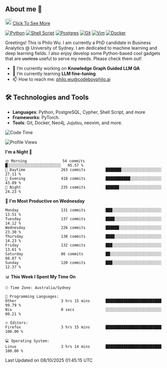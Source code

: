 ## About me 🤗

<a href="#"><img src="https://media.giphy.com/media/hvRJCLFzcasrR4ia7z/giphy.gif" width="20px" height="20px"></a> [Click To See More](https://codeboyphilo.github.io)

[![Python](https://img.shields.io/badge/python-3670A0?style=for-the-badge&logo=python&logoColor=ffdd54)](#)
[![Shell Script](https://img.shields.io/badge/shell_script-%23121011.svg?style=for-the-badge&logo=gnu-bash&logoColor=white)](#)
[![Postgres](https://img.shields.io/badge/postgres-%23316192.svg?style=for-the-badge&logo=postgresql&logoColor=white)](#)
[![Git](https://img.shields.io/badge/git-%23F05033.svg?style=for-the-badge&logo=git&logoColor=white)](#)
[![Vim](https://img.shields.io/badge/VIM-%2311AB00.svg?style=for-the-badge&logo=vim&logoColor=white)](#)
[![Docker](https://img.shields.io/badge/docker-%230db7ed.svg?style=for-the-badge&logo=docker&logoColor=white)](#)

Greetings! This is Philo Wu. I am currently a PhD candidate in Business Analytics \@ University of Sydney. I am dedicated to machine learning and deep learning fields. I also enjoy develop some Python-based cool gadgets that are ~~useless~~ useful to serve my needs. Please check them out!

- 🔭 I’m currently working on **Knowledge Graph Guided LLM QA**
- 🌱 I’m currently learning **LLM fine-tuning**
- 📫 How to reach me: philo.wu@codeboyphilo.ai

## 🛠 Technologies and Tools
- **Languages**: Python, PostgreSQL, Cypher, Shell Script, and more
- **Frameworks**: PyTorch.
- **Tools**: Git, Docker, Neo4j, Jujutsu, neovim, and more.

<!--START_SECTION:waka-->
![Code Time](http://img.shields.io/badge/Code%20Time-1%2C159%20hrs%2034%20mins-blue)

![Profile Views](http://img.shields.io/badge/Profile%20Views-0-blue)

**I'm a Night 🦉** 

```text
🌞 Morning                54 commits          █░░░░░░░░░░░░░░░░░░░░░░░░   05.57 % 
🌆 Daytime                263 commits         ███████░░░░░░░░░░░░░░░░░░   27.11 % 
🌃 Evening                418 commits         ███████████░░░░░░░░░░░░░░   43.09 % 
🌙 Night                  235 commits         ██████░░░░░░░░░░░░░░░░░░░   24.23 % 
```
📅 **I'm Most Productive on Wednesday** 

```text
Monday                   131 commits         ███░░░░░░░░░░░░░░░░░░░░░░   13.51 % 
Tuesday                  137 commits         ████░░░░░░░░░░░░░░░░░░░░░   14.12 % 
Wednesday                226 commits         ██████░░░░░░░░░░░░░░░░░░░   23.30 % 
Thursday                 138 commits         ████░░░░░░░░░░░░░░░░░░░░░   14.23 % 
Friday                   132 commits         ███░░░░░░░░░░░░░░░░░░░░░░   13.61 % 
Saturday                 86 commits          ██░░░░░░░░░░░░░░░░░░░░░░░   08.87 % 
Sunday                   120 commits         ███░░░░░░░░░░░░░░░░░░░░░░   12.37 % 
```


📊 **This Week I Spent My Time On** 

```text
🕑︎ Time Zone: Australia/Sydney

💬 Programming Languages: 
Other                    3 hrs 15 mins       █████████████████████████   99.79 % 
Nix                      0 secs              ░░░░░░░░░░░░░░░░░░░░░░░░░   00.21 % 

🔥 Editors: 
Firefox                  3 hrs 15 mins       █████████████████████████   100.00 % 

💻 Operating System: 
Linux                    3 hrs 14 mins       █████████████████████████   100.00 % 
```


 Last Updated on 08/10/2025 01:45:15 UTC
<!--END_SECTION:waka-->
